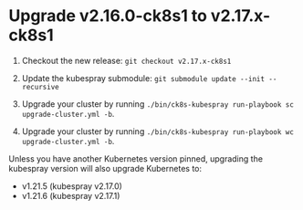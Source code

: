 # Upgrade v2.16.0-ck8s1 to v2.17.x-ck8s1

1. Checkout the new release: `git checkout v2.17.x-ck8s1`

1. Update the kubespray submodule: `git submodule update --init --recursive`

1. Upgrade your cluster by running `./bin/ck8s-kubespray run-playbook sc upgrade-cluster.yml -b`.

1. Upgrade your cluster by running `./bin/ck8s-kubespray run-playbook wc upgrade-cluster.yml -b`.

Unless you have another Kubernetes version pinned, upgrading the kubespray version will also upgrade Kubernetes to:

- v1.21.5 (kubespray v2.17.0)
- v1.21.6 (kubespray v2.17.1)
